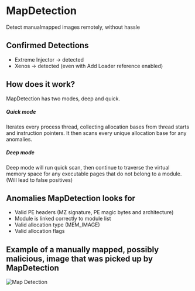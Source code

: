 # MapDetection
Detect manualmapped images remotely, without hassle

## Confirmed Detections
+ Extreme Injector -> detected
+ Xenos -> detected (even with Add Loader reference enabled)

## How does it work?
MapDetection has two modes, deep and quick.

##### Quick mode 
Iterates every process thread, collecting allocation bases from thread starts and instruction pointers. It then scans every unique allocation base for any anomalies.

##### Deep mode
Deep mode will run quick scan, then continue to traverse the virtual memory space for any executable pages that do not belong to a module. (Will lead to false positives)

## Anomalies MapDetection looks for
+ Valid PE headers (MZ signature, PE magic bytes and architecture)
+ Module is linked correctly to module list
+ Valid allocation type (MEM_IMAGE)
+ Valid allocation flags

## Example of a manually mapped, possibly malicious, image that was picked up by MapDetection
![Map Detection](https://i.imgur.com/uGJUbrQ.png)
